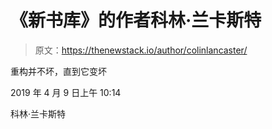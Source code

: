 # 《新书库》的作者科林·兰卡斯特

> 原文：<https://thenewstack.io/author/colinlancaster/>

重构并不坏，直到它变坏

2019 年 4 月 9 日上午 10:14

科林·兰卡斯特